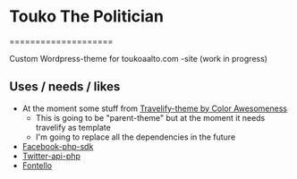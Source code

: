 # Touko The Politician
====================

Custom Wordpress-theme for toukoaalto.com -site (work in progress)

## Uses / needs / likes
* At the moment some stuff from [Travelify-theme by Color Awesomeness](http://colorawesomeness.com/themes/travelify/)
  * This is going to be "parent-theme" but at the moment it needs travelify as template
  * I'm going to replace all the dependencies in the future
* [Facebook-php-sdk](https://github.com/facebook/facebook-php-sdk)
* [Twitter-api-php](https://github.com/J7mbo/twitter-api-php)
* [Fontello](http://fontello.com/)


